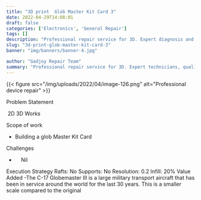 ```yaml
---
title: "3D print  Glob Master Kit Card 3"
date: 2022-04-29T14:08:01
draft: false
categories: ['Electronics', 'General Repair']
tags: []
description: "Professional repair service for 3D. Expert diagnosis and quality repairs in Bangalore."
slug: "3d-print-glob-master-kit-card-3"
banner: "img/banners/banner-4.jpg"

author: "Gadjoy Repair Team"
summary: "Professional repair service for 3D. Expert technicians, quality parts, warranty included."
---
```


{{< figure src="/img/uploads/2022/04/image-126.png" alt="Professional device repair" >}}

Problem Statement

&nbsp;2D 3D Works

Scope of work

- Building a glob Master Kit Card

Challenges

- &nbsp;&nbsp;&nbsp; Nil

Execution Strategy Rafts: No Supports: No Resolution: 0.2 Infill: 20% Value Added -The&nbsp;C-17 Globemaster III&nbsp;is a large military transport aircraft that has been in service around the world for the last 30 years. This is a smaller scale compared to the original